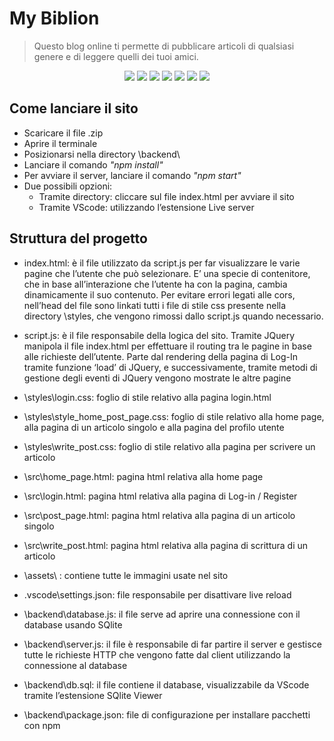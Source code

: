 # My Biblion 
> Questo blog online ti permette di pubblicare articoli di qualsiasi genere e di leggere quelli dei tuoi amici.


<div align="center">
  <img src="https://img.shields.io/badge/HTML5-E34F26?style=for-the-badge&logo=html5&logoColor=white">
  <img src="https://img.shields.io/badge/CSS3-1572B6?style=for-the-badge&logo=css3&logoColor=white">
  <img src="https://img.shields.io/badge/JavaScript-323330?style=for-the-badge&logo=javascript&logoColor=F7DF1E">
  <img src="https://img.shields.io/badge/SQLite-07405E?style=for-the-badge&logo=sqlite&logoColor=white">
  <img src="https://img.shields.io/badge/Bootstrap-563D7C?style=for-the-badge&logo=bootstrap&logoColor=white">
  <img src="https://img.shields.io/badge/Node.js-43853D?style=for-the-badge&logo=node.js&logoColor=white">
  <img src="https://img.shields.io/badge/GIT-E44C30?style=for-the-badge&logo=git&logoColor=white">
 
</div>


## Come lanciare il sito
* Scaricare il file .zip
* Aprire il terminale 
* Posizionarsi nella directory \backend\
* Lanciare il comando _"npm install"_
* Per avviare il server, lanciare il comando _"npm start"_
* Due possibili opzioni:
  * Tramite directory: cliccare sul file index.html per avviare il sito
  * Tramite VScode: utilizzando l’estensione Live server




## Struttura del progetto

* index.html: è il file utilizzato da script.js per far visualizzare le varie pagine che l’utente che può selezionare. E’ una specie di contenitore, che in base all’interazione che l’utente ha con la pagina, cambia dinamicamente il suo contenuto. Per evitare errori legati alle cors, nell’head del file sono linkati tutti i file di stile css presente nella directory \styles, che vengono rimossi dallo script.js quando necessario.

* script.js: è il file responsabile della logica del sito. Tramite JQuery manipola il file index.html per effettuare il routing tra le pagine in base alle richieste dell’utente. Parte dal rendering della pagina di Log-In tramite 
funzione ‘load’ di JQuery, e successivamente, tramite metodi di gestione degli eventi di JQuery vengono mostrate le altre pagine

* \styles\login.css: foglio di stile relativo alla pagina login.html
* \styles\style_home_post_page.css: foglio di stile relativo alla home page, alla pagina di un articolo singolo e alla pagina del profilo utente
* \styles\write_post.css: foglio di stile relativo alla pagina per scrivere un articolo
* \src\home_page.html: pagina html relativa alla home page
* \src\login.html: pagina html relativa alla pagina di Log-in / Register
* \src\post_page.html: pagina html relativa alla pagina  di un articolo singolo
* \src\write_post.html: pagina html relativa alla pagina di scrittura di un articolo
* \assets\ : contiene tutte le immagini usate nel sito
* \.vscode\settings.json: file responsabile per disattivare live reload
* \backend\database.js: il file serve ad aprire una connessione con il database usando SQlite
* \backend\server.js: il file è responsabile di far partire il server e gestisce tutte le richieste HTTP che vengono fatte dal client utilizzando la connessione al database
* \backend\db.sql: il file contiene il database, visualizzabile da VScode tramite l’estensione SQlite Viewer
* \backend\package.json: file di configurazione per installare pacchetti con npm
